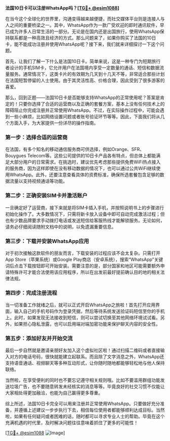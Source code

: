 **法国10日卡可以注册WhatsApp吗？[[TG💪+ @esim1088](https://t.me/s/esim1088)]**

在当今这个全球化的世界里，沟通变得越来越便捷，而社交媒体平台则是连接人与人之间的重要桥梁之一。其中，WhatsApp作为一款广受欢迎的即时通讯软件，早已成为许多人日常生活的一部分。无论是在国内还是出国旅行，使用WhatsApp保持联系都是一种高效且经济的方式。那么问题来了，如果你购买了法国的10日卡，能不能成功注册并使用WhatsApp呢？接下来，我们就来详细探讨一下这个问题。

首先，让我们了解一下什么是法国10日卡。简单来说，这是一种专门为短期旅行者设计的手机SIM卡，它允许用户在法国境内享受一定数量的通话、短信和数据流量服务。通常情况下，这类卡片的有效期为几天到十几天不等，非常适合那些计划在法国短暂停留的人士使用。由于其灵活性高、价格合理，因此受到了很多游客的喜爱。

那么，回到正题——法国10日卡是否能够支持WhatsApp的正常使用呢？答案是肯定的！只要你选择了合适的运营商以及正确的套餐方案，基本上没有任何技术上的障碍阻止你完成注册并正常使用WhatsApp。不过，在实际操作过程中，可能会遇到一些小麻烦，比如网络设置问题或者账号验证环节等等。因此，下面我们将从几个方面入手，为大家提供一份详尽的操作指南。

### 第一步：选择合适的运营商

在法国，有多个知名的移动通信服务商可供选择，例如Orange、SFR、Bouygues Telecom等。这些公司提供的10日卡产品各有特点，但总体上都能满足大部分用户的日常需求。在挑选时，建议优先考虑那些提供免费WiFi热点接入的服务商，因为这样即使在没有移动数据的情况下，也可以通过公共WiFi继续使用WhatsApp。此外，还要注意查看具体的资费标准，确保所选套餐包含足够的数据流量以支持视频通话等功能。

### 第二步：正确安装SIM卡并激活账户

一旦确定好了运营商，接下来就是将SIM卡插入手机，并按照说明书上的步骤进行初始化操作了。大多数情况下，只需将新卡放入设备中即可自动完成激活过程；但也有少数品牌要求手动拨打电话或发送短信给客服热线才能解锁服务。无论如何，请务必仔细阅读随附文档中的说明，以免遗漏重要信息。

### 第三步：下载并安装WhatsApp应用

对于初次接触这款软件的朋友而言，下载安装的过程应该不会太复杂。只需打开App Store（苹果系统）或Google Play商店（安卓系统），搜索“WhatsApp”关键词后点击下载按钮即可开始安装。需要注意的是，部分国家和地区可能需要额外申请特殊许可才能合法使用该应用程序，所以在出发前最好提前确认目的地的相关法律法规。

### 第四步：完成注册流程

当一切准备工作就绪之后，就可以正式开启WhatsApp之旅啦！首先打开应用界面，输入自己的手机号码作为登录凭据，然后等待系统发送验证码短信至你的手机上。此时，如果发现无法接收到短信，则可以尝试切换至其他网络环境试试看。另外，如果担心隐私泄露，也可以启用端对端加密功能来保护聊天内容的安全性。

### 第五步：添加好友并开始交流

最后一步自然就是邀请亲朋好友加入这个虚拟社区啦！通过扫描二维码或者直接输入对方的电话号码，很快就能建立起联系。而且除了文字消息之外，WhatsApp还支持语音通话、视频聊天等多种互动形式，让你随时随地都能够轻松地与他人保持联络。

当然啦，在享受便利的同时也不要忘记遵守相关规则哦。比如不要滥用群组功能发送垃圾广告，也不要随意转发未经核实的消息等等。毕竟良好的社交习惯不仅能让大家相处得更加融洽，也能为自己赢得更多尊重。

综上所述，法国10日卡完全可以用来注册并正常使用WhatsApp。只要做好充分准备，并遵循上述建议一步步执行下去，相信每位使用者都能够顺利达成目标。当然啦，如果有任何疑问或者困难的话，随时都可以寻求专业人士的帮助。毕竟在这个充满机遇的时代里，及时解决问题往往意味着抓住了更多的可能性！

[[TG💪+ @esim1088](https://t.me/s/esim1088) ![Image](https://i.postimg.cc/4NQfJmqS/Snipaste-2025-05-13-00-14-12.png)]